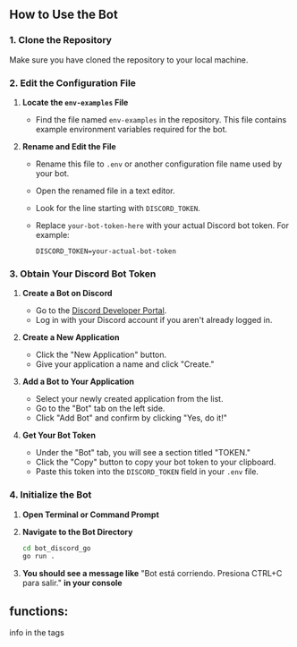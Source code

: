 ## How to Use the Bot

### 1. Clone the Repository

Make sure you have cloned the repository to your local machine.

### 2. Edit the Configuration File

1. **Locate the `env-examples` File**

   - Find the file named `env-examples` in the repository. This file contains example environment variables required for the bot.

2. **Rename and Edit the File**

   - Rename this file to `.env` or another configuration file name used by your bot.
   - Open the renamed file in a text editor.
   - Look for the line starting with `DISCORD_TOKEN`.
   - Replace `your-bot-token-here` with your actual Discord bot token. For example:
     
     ```env
     DISCORD_TOKEN=your-actual-bot-token
     ```

### 3. Obtain Your Discord Bot Token

1. **Create a Bot on Discord**

   - Go to the [Discord Developer Portal](https://discord.com/developers/applications).
   - Log in with your Discord account if you aren't already logged in.

2. **Create a New Application**

   - Click the "New Application" button.
   - Give your application a name and click "Create."

3. **Add a Bot to Your Application**

   - Select your newly created application from the list.
   - Go to the "Bot" tab on the left side.
   - Click "Add Bot" and confirm by clicking "Yes, do it!"

4. **Get Your Bot Token**

   - Under the "Bot" tab, you will see a section titled "TOKEN."
   - Click the "Copy" button to copy your bot token to your clipboard.
   - Paste this token into the `DISCORD_TOKEN` field in your `.env` file.

### 4. Initialize the Bot

1. **Open Terminal or Command Prompt**

2. **Navigate to the Bot Directory**

   ```bash
   cd bot_discord_go
   go run .
    ```
3. **You should see a message like** "Bot está corriendo. Presiona CTRL+C para salir." **in your console**


## functions:

info in the tags
